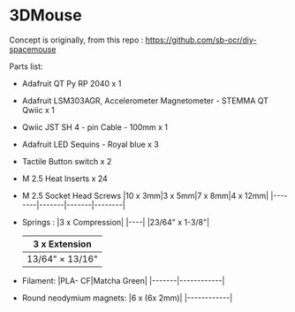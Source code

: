 # 3DMouse
Concept is originally, from this repo : https://github.com/sb-ocr/diy-spacemouse



Parts list:
  - Adafruit QT Py RP 2040 x 1
  - Adafruit LSM303AGR, Accelerometer Magnetometer - STEMMA QT Qwiic x 1
  - Qwiic JST SH 4 - pin Cable - 100mm x 1
  - Adafruit LED Sequins - Royal blue x 3
  - Tactile Button switch x 2
  - M 2.5 Heat Inserts x 24
  - M 2.5 Socket Head Screws
    |10 x 3mm|3 x 5mm|7 x 8mm|4 x 12mm|
    |--------|-------|-------|--------|
    
  - Springs :
    |3 x Compression|
    |----|
    |23/64" x 1-3/8"|
    
    |3 x Extension|
    |----| 
    |13/64" × 13/16"|

  - Filament:
    |PLA- CF|Matcha Green|
    |-------|------------|
  - Round neodymium magnets:
    |6 x (6x 2mm)|
    |------------|

